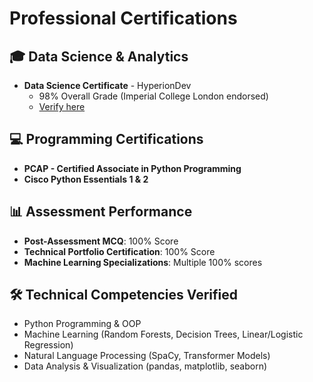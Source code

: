 # Professional Certifications

## 🎓 Data Science & Analytics
- **Data Science Certificate** - HyperionDev
  - 98% Overall Grade (Imperial College London endorsed)
  - [Verify here](https://www.hyperiondev.com/portfolio/VD23110014103/)

## 💻 Programming Certifications
- **PCAP - Certified Associate in Python Programming**
- **Cisco Python Essentials 1 & 2**

## 📊 Assessment Performance
- **Post-Assessment MCQ**: 100% Score
- **Technical Portfolio Certification**: 100% Score
- **Machine Learning Specializations**: Multiple 100% scores

## 🛠️ Technical Competencies Verified
- Python Programming & OOP
- Machine Learning (Random Forests, Decision Trees, Linear/Logistic Regression)
- Natural Language Processing (SpaCy, Transformer Models)
- Data Analysis & Visualization (pandas, matplotlib, seaborn)
